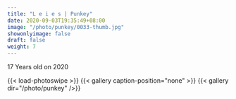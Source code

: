 ```yaml
---
title: "L e i e s | Punkey"
date: 2020-09-03T19:35:49+08:00
image: "/photo/punkey/0033-thumb.jpg"
showonlyimage: false
draft: false
weight: 7
---
```

17 Years old on 2020
<!--more-->
{{< load-photoswipe >}} 
{{< gallery caption-position="none" >}}
{{< gallery dir="/photo/punkey" />}}